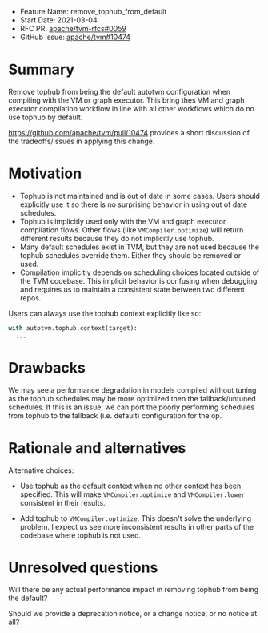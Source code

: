 - Feature Name: remove_tophub_from_default
- Start Date: 2021-03-04
- RFC PR: [apache/tvm-rfcs#0059](https://github.com/apache/tvm-rfcs/pull/0059)
- GitHub Issue: [apache/tvm#10474](https://github.com/apache/tvm/pull/10474)

# Summary
[summary]: #summary

Remove tophub from being the default autotvm configuration when compiling with
the VM or graph executor. This bring thes VM and graph executor compilation
workflow in line with all other workflows which do no use tophub by default.

https://github.com/apache/tvm/pull/10474 provides a short discussion of the
tradeoffs/issues in applying this change.

# Motivation
[motivation]: #motivation

- Tophub is not maintained and is out of date in some cases. Users should
  explicitly use it so there is no surprising behavior in using out of date
  schedules.
- Tophub is implicitly used only with the VM and graph executor compilation
  flows. Other flows (like `VMCompiler.optimize`) will return different
  results because they do not implicitly use tophub.
- Many default schedules exist in TVM, but they are not used because the
  tophub schedules override them. Either they should be removed or used.
- Compilation implicitly depends on scheduling choices located outside of the
  TVM codebase. This implicit behavior is confusing when debugging and
  requires us to maintain a consistent state between two different repos.

Users can always use the tophub context explicitly like so:

```python
with autotvm.tophub.context(target):
  ...
```

# Drawbacks
[drawbacks]: #drawbacks

We may see a performance degradation in models compiled without tuning as the
tophub schedules may be more optimized then the fallback/untuned schedules. If
this is an issue, we can port the poorly performing schedules from tophub to
the fallback (i.e. default) configuration for the op.

# Rationale and alternatives
[rationale-and-alternatives]: #rationale-and-alternatives

Alternative choices:

- Use tophub as the default context when no other context has been specified.
  This will make `VMCompiler.optimize` and `VMCompiler.lower` consistent in
  their results.

- Add tophub to `VMCompiler.optimize`. This doesn't solve the underlying
  problem. I expect us see more inconsistent results in other parts of the
  codebase where tophub is not used.

# Unresolved questions
[unresolved-questions]: #unresolved-questions

Will there be any actual performance impact in removing tophub from being the default?

Should we provide a deprecation notice, or a change notice, or no notice at all?
